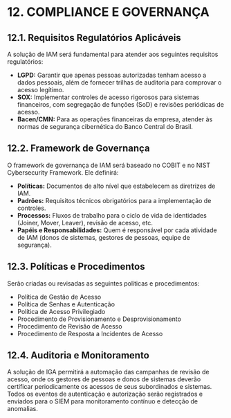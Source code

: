 # 12. COMPLIANCE E GOVERNANÇA

## 12.1. Requisitos Regulatórios Aplicáveis

A solução de IAM será fundamental para atender aos seguintes requisitos regulatórios:

*   **LGPD:** Garantir que apenas pessoas autorizadas tenham acesso a dados pessoais, além de fornecer trilhas de auditoria para comprovar o acesso legítimo.
*   **SOX:** Implementar controles de acesso rigorosos para sistemas financeiros, com segregação de funções (SoD) e revisões periódicas de acesso.
*   **Bacen/CMN:** Para as operações financeiras da empresa, atender às normas de segurança cibernética do Banco Central do Brasil.

## 12.2. Framework de Governança

O framework de governança de IAM será baseado no COBIT e no NIST Cybersecurity Framework. Ele definirá:

*   **Políticas:** Documentos de alto nível que estabelecem as diretrizes de IAM.
*   **Padrões:** Requisitos técnicos obrigatórios para a implementação de controles.
*   **Processos:** Fluxos de trabalho para o ciclo de vida de identidades (Joiner, Mover, Leaver), revisão de acesso, etc.
*   **Papéis e Responsabilidades:** Quem é responsável por cada atividade de IAM (donos de sistemas, gestores de pessoas, equipe de segurança).

## 12.3. Políticas e Procedimentos

Serão criadas ou revisadas as seguintes políticas e procedimentos:

*   Política de Gestão de Acesso
*   Política de Senhas e Autenticação
*   Política de Acesso Privilegiado
*   Procedimento de Provisionamento e Desprovisionamento
*   Procedimento de Revisão de Acesso
*   Procedimento de Resposta a Incidentes de Acesso

## 12.4. Auditoria e Monitoramento

A solução de IGA permitirá a automação das campanhas de revisão de acesso, onde os gestores de pessoas e donos de sistemas deverão certificar periodicamente os acessos de seus subordinados e sistemas. Todos os eventos de autenticação e autorização serão registrados e enviados para o SIEM para monitoramento contínuo e detecção de anomalias.
